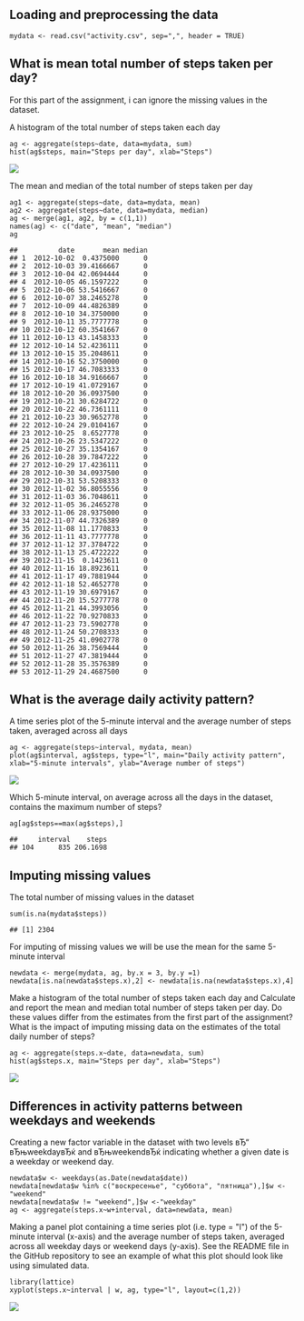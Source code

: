 Loading and preprocessing the data
----------------------------------

    mydata <- read.csv("activity.csv", sep=",", header = TRUE)

What is mean total number of steps taken per day?
-------------------------------------------------

For this part of the assignment, i can ignore the missing values in the
dataset.

A histogram of the total number of steps taken each day

    ag <- aggregate(steps~date, data=mydata, sum)
    hist(ag$steps, main="Steps per day", xlab="Steps")

![](PA1_template_files/figure-markdown_strict/mean-1.png)

The mean and median of the total number of steps taken per day

    ag1 <- aggregate(steps~date, data=mydata, mean)
    ag2 <- aggregate(steps~date, data=mydata, median)
    ag <- merge(ag1, ag2, by = c(1,1))
    names(ag) <- c("date", "mean", "median")
    ag

    ##          date       mean median
    ## 1  2012-10-02  0.4375000      0
    ## 2  2012-10-03 39.4166667      0
    ## 3  2012-10-04 42.0694444      0
    ## 4  2012-10-05 46.1597222      0
    ## 5  2012-10-06 53.5416667      0
    ## 6  2012-10-07 38.2465278      0
    ## 7  2012-10-09 44.4826389      0
    ## 8  2012-10-10 34.3750000      0
    ## 9  2012-10-11 35.7777778      0
    ## 10 2012-10-12 60.3541667      0
    ## 11 2012-10-13 43.1458333      0
    ## 12 2012-10-14 52.4236111      0
    ## 13 2012-10-15 35.2048611      0
    ## 14 2012-10-16 52.3750000      0
    ## 15 2012-10-17 46.7083333      0
    ## 16 2012-10-18 34.9166667      0
    ## 17 2012-10-19 41.0729167      0
    ## 18 2012-10-20 36.0937500      0
    ## 19 2012-10-21 30.6284722      0
    ## 20 2012-10-22 46.7361111      0
    ## 21 2012-10-23 30.9652778      0
    ## 22 2012-10-24 29.0104167      0
    ## 23 2012-10-25  8.6527778      0
    ## 24 2012-10-26 23.5347222      0
    ## 25 2012-10-27 35.1354167      0
    ## 26 2012-10-28 39.7847222      0
    ## 27 2012-10-29 17.4236111      0
    ## 28 2012-10-30 34.0937500      0
    ## 29 2012-10-31 53.5208333      0
    ## 30 2012-11-02 36.8055556      0
    ## 31 2012-11-03 36.7048611      0
    ## 32 2012-11-05 36.2465278      0
    ## 33 2012-11-06 28.9375000      0
    ## 34 2012-11-07 44.7326389      0
    ## 35 2012-11-08 11.1770833      0
    ## 36 2012-11-11 43.7777778      0
    ## 37 2012-11-12 37.3784722      0
    ## 38 2012-11-13 25.4722222      0
    ## 39 2012-11-15  0.1423611      0
    ## 40 2012-11-16 18.8923611      0
    ## 41 2012-11-17 49.7881944      0
    ## 42 2012-11-18 52.4652778      0
    ## 43 2012-11-19 30.6979167      0
    ## 44 2012-11-20 15.5277778      0
    ## 45 2012-11-21 44.3993056      0
    ## 46 2012-11-22 70.9270833      0
    ## 47 2012-11-23 73.5902778      0
    ## 48 2012-11-24 50.2708333      0
    ## 49 2012-11-25 41.0902778      0
    ## 50 2012-11-26 38.7569444      0
    ## 51 2012-11-27 47.3819444      0
    ## 52 2012-11-28 35.3576389      0
    ## 53 2012-11-29 24.4687500      0

What is the average daily activity pattern?
-------------------------------------------

A time series plot of the 5-minute interval and the average number of
steps taken, averaged across all days

    ag <- aggregate(steps~interval, mydata, mean)
    plot(ag$interval, ag$steps, type="l", main="Daily activity pattern", xlab="5-minute intervals", ylab="Average number of steps")

![](PA1_template_files/figure-markdown_strict/unnamed-chunk-2-1.png)

Which 5-minute interval, on average across all the days in the dataset,
contains the maximum number of steps?

    ag[ag$steps==max(ag$steps),]

    ##     interval    steps
    ## 104      835 206.1698

Imputing missing values
-----------------------

The total number of missing values in the dataset

    sum(is.na(mydata$steps))

    ## [1] 2304

For imputing of missing values we will be use the mean for the same
5-minute interval

    newdata <- merge(mydata, ag, by.x = 3, by.y =1)
    newdata[is.na(newdata$steps.x),2] <- newdata[is.na(newdata$steps.x),4]

Make a histogram of the total number of steps taken each day and
Calculate and report the mean and median total number of steps taken per
day. Do these values differ from the estimates from the first part of
the assignment? What is the impact of imputing missing data on the
estimates of the total daily number of steps?

    ag <- aggregate(steps.x~date, data=newdata, sum)
    hist(ag$steps.x, main="Steps per day", xlab="Steps")

![](PA1_template_files/figure-markdown_strict/mean%20newdata-1.png)

Differences in activity patterns between weekdays and weekends
--------------------------------------------------------------

Creating a new factor variable in the dataset with two levels вЂ“
вЂњweekdayвЂќ and вЂњweekendвЂќ indicating whether a given date is a
weekday or weekend day.

    newdata$w <- weekdays(as.Date(newdata$date))
    newdata[newdata$w %in% c("воскресенье", "суббота", "пятница"),]$w <-"weekend"
    newdata[newdata$w != "weekend",]$w <-"weekday"
    ag <- aggregate(steps.x~w+interval, data=newdata, mean)

Making a panel plot containing a time series plot (i.e. type = "l") of
the 5-minute interval (x-axis) and the average number of steps taken,
averaged across all weekday days or weekend days (y-axis). See the
README file in the GitHub repository to see an example of what this plot
should look like using simulated data.

    library(lattice)
    xyplot(steps.x~interval | w, ag, type="l", layout=c(1,2))

![](PA1_template_files/figure-markdown_strict/patterns-1.png)
